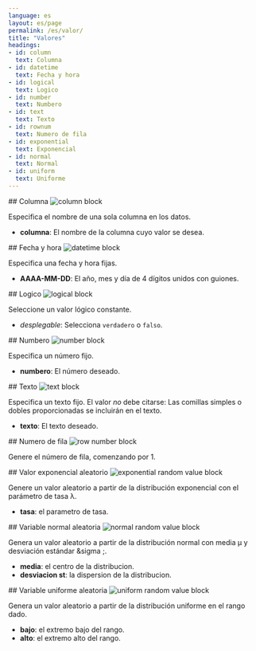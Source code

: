 ```yaml
---
language: es
layout: es/page
permalink: /es/valor/
title: "Valores"
headings:
- id: column
  text: Columna
- id: datetime
  text: Fecha y hora
- id: logical
  text: Logico
- id: number
  text: Numbero
- id: text
  text: Texto
- id: rownum
  text: Numero de fila 
- id: exponential
  text: Exponencial
- id: normal
  text: Normal
- id: uniform
  text: Uniforme
---
```


<div id="column" markdown="1">
## Columna

<img class="block" src="{{page.permalink | append: 'column.svg' | relative_url}}" alt="column block"/>

Especifica el nombre de una sola columna en los datos.

- **columna**: El nombre de la columna cuyo valor se desea.
</div>

<div id="datetime" markdown="1">
## Fecha y hora

<img class="block" src="{{page.permalink | append: 'datetime_val.svg' | relative_url}}" alt="datetime block"/>

Especifica una fecha y hora fijas.

- **AAAA-MM-DD**: El año, mes y día de 4 dígitos unidos con guiones.
</div>

<div id="logical" markdown="1">
## Logico

<img class="block" src="{{page.permalink | append: 'logical_val.svg' | relative_url}}" alt="logical block"/>

Seleccione un valor lógico constante.

- *desplegable*: Selecciona `verdadero` o `falso`.
</div>

<div id="number" markdown="1">
## Numbero

<img class="block" src="{{page.permalink | append: 'number.svg' | relative_url}}" alt="number block"/>

Especifica un número fijo.

- **numbero**: El número deseado.
</div>

<div id="text" markdown="1">
## Texto

<img class="block" src="{{page.permalink | append: 'text.svg' | relative_url}}" alt="text block"/>

Especifica un texto fijo.
El valor *no* debe citarse:
Las comillas simples o dobles proporcionadas se incluirán en el texto.
- **texto**: El texto deseado.
</div>

<div id="rownum" markdown="1">
## Numero de fila

<img class="block" src="{{page.permalink | append: 'rownum.svg' | relative_url}}" alt="row number block"/>

Genere el número de fila, comenzando por 1.
</div>

<div id="exponential" markdown="1">
## Valor exponencial aleatorio

<img class="block" src="{{page.permalink | append: 'exponential.svg' | relative_url}}" alt="exponential random value block"/>

Genere un valor aleatorio a partir de la distribución exponencial con el parámetro de tasa &lambda;.

- **tasa**: el parametro de tasa.
</div>

<div id="normal" markdown="1">
## Variable normal aleatoria

<img class="block" src="{{page.permalink | append: 'normal.svg' | relative_url}}" alt="normal random value block"/>

Genera un valor aleatorio a partir de la distribución normal con media &mu; y desviación estándar &sigma ;.

-  **media**: el centro de la distribucion.
-  **desviacion st**: la dispersion de la distribucion.
</div>

<div id="uniform" markdown="1">
## Variable uniforme aleatoria

<img class="block" src="{{page.permalink | append: 'uniform.svg' | relative_url}}" alt="uniform random value block"/>

Genera un valor aleatorio a partir de la distribución uniforme en el rango dado.

-  **bajo**: el extremo bajo del rango.
-  **alto**: el extremo alto del rango.
</div>
